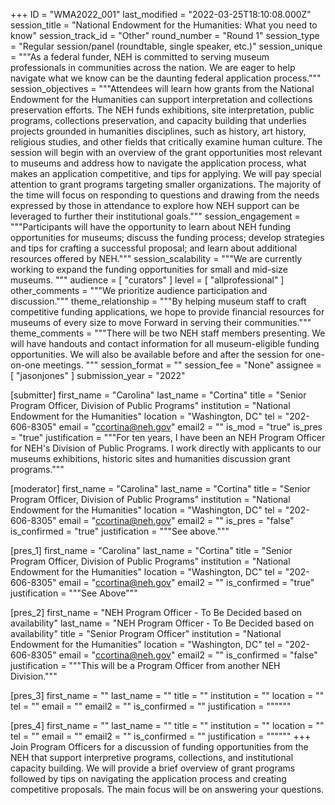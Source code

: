 +++
ID = "WMA2022_001"
last_modified = "2022-03-25T18:10:08.000Z"
session_title = "National Endowment for the Humanities: What you need to know"
session_track_id = "Other"
round_number = "Round 1"
session_type = "Regular session/panel (roundtable, single speaker, etc.)"
session_unique = """As a federal funder, NEH is committed to serving museum professionals in communities across the nation. We are eager to help navigate what we know can be the daunting federal application process."""
session_objectives = """Attendees will learn how grants from the National Endowment for the Humanities can support interpretation and collections preservation efforts. The NEH funds exhibitions, site interpretation, public programs, collections preservation, and capacity building that underlies projects grounded in humanities disciplines, such as history, art history, religious studies, and other fields that critically examine human culture. The session will begin with an overview of the grant opportunities most relevant to museums and address how to navigate the application process, what makes an application competitive, and tips for applying. We will pay special attention to grant programs targeting smaller organizations. The majority of the time will focus on responding to questions and drawing from the needs expressed by those in attendance to explore how NEH support can be leveraged to further their institutional goals."""
session_engagement = """Participants will have the opportunity to learn about NEH funding opportunities for museums; discuss the funding process; develop strategies and tips for crafting a successful proposal; and learn about additional resources offered by NEH."""
session_scalability = """We are currently working to expand the funding opportunities for small and mid-size museums.
"""
audience = [ "curators" ]
level = [ "allprofessional" ]
other_comments = """We prioritize audience participation and discussion."""
theme_relationship = """By helping museum staff to craft competitive funding applications, we hope to provide financial resources for museums of every size to move Forward in serving their communities."""
theme_comments = """There will be two NEH staff members presenting. We will have handouts and contact information for all museum-eligible funding opportunities. We will also be available before and after the session for one-on-one meetings.
"""
session_format = ""
session_fee = "None"
assignee = [ "jasonjones" ]
submission_year = "2022"

[submitter]
first_name = "Carolina"
last_name = "Cortina"
title = "Senior Program Officer, Division of Public Programs"
institution = "National Endowment for the Humanities"
location = "Washington, DC"
tel = "202-606-8305"
email = "ccortina@neh.gov"
email2 = ""
is_mod = "true"
is_pres = "true"
justification = """For ten years, I have been an NEH Program Officer for NEH's Division of Public Programs. I work directly with applicants to our museums exhibitions, historic sites and humanities discussion grant programs."""

[moderator]
first_name = "Carolina"
last_name = "Cortina"
title = "Senior Program Officer, Division of Public Programs"
institution = "National Endowment for the Humanities"
location = "Washington, DC"
tel = "202-606-8305"
email = "ccortina@neh.gov"
email2 = ""
is_pres = "false"
is_confirmed = "true"
justification = """See above."""

[pres_1]
first_name = "Carolina"
last_name = "Cortina"
title = "Senior Program Officer, Division of Public Programs"
institution = "National Endowment for the Humanities"
location = "Washington, DC"
tel = "202-606-8305"
email = "ccortina@neh.gov"
email2 = ""
is_confirmed = "true"
justification = """See Above"""

[pres_2]
first_name = "NEH Program Officer - To Be Decided based on availability"
last_name = "NEH Program Officer - To Be Decided based on availability"
title = "Senior Program Officer"
institution = "National Endowment for the Humanities"
location = "Washington, DC"
tel = "202-606-8305"
email = "ccortina@neh.gov"
email2 = ""
is_confirmed = "false"
justification = """This will be a Program Officer from another NEH Division."""

[pres_3]
first_name = ""
last_name = ""
title = ""
institution = ""
location = ""
tel = ""
email = ""
email2 = ""
is_confirmed = ""
justification = """"""

[pres_4]
first_name = ""
last_name = ""
title = ""
institution = ""
location = ""
tel = ""
email = ""
email2 = ""
is_confirmed = ""
justification = """"""
+++
Join Program Officers for a discussion of funding opportunities from the NEH that support interpretive programs, collections, and institutional capacity building. We will provide a brief overview of grant programs followed by tips on navigating the application process and creating competitive proposals. The main focus will be on answering your questions.
